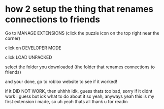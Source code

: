 # how 2 setup the thing that renames connections to friends
Go to MANAGE EXTENSIONS (click the puzzle icon on the top right near the corner)

click on DEVELOPER MODE

click LOAD UNPACKED

select the folder you downloaded (the folder that renames connections to friends)

and your done, go to roblox website to see if it worked!

if it DID NOT WORK, then uhhhh idk, guess thats too bad, sorry if it didnt work i guess but idk what to do about it so yeah, anyways yeah this is my first extension i made,
so uh yeah thats all thank u for readin
